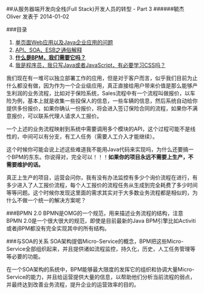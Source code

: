 ##从服务器端开发向全栈(Full Stack)开发人员的转型 - Part 3
######毓杰Oliver 发表于 2014-01-02

###目录

1. [单页面Web应用以及Java企业应用的问题](http://blog.oliverzy.gitpress.org/~posts/2013-12-31-summary.md)
2. [API、SOA、ESB之通俗解释](http://blog.oliverzy.gitpress.org/~posts/2014-01-01-summary2.md)
3. **[什么是BPM，我们需要它吗？](http://blog.oliverzy.gitpress.org/~posts/2014-01-02-summary3.md)**
4. [我是程序员，我只写Java或者JavaScript，有必要学习CSS吗？](http://blog.oliverzy.gitpress.org/~posts/2014-01-03-summary4.md)

我们现在有一堆可以独立部署工作的应用，但是对于客户而言，似乎我们目前为止什么都没有做，因为作为一个企业级应用，真正直接给用户带来价值是那么能够产生利润的业务流程，比如对于保险系统，Sales流程中有一个流程叫做报价，以车险为例，基本上就是收集一些投保人的信息，一些车辆的信息，然后系统自动给你提供多份报价，如果你确认一份报价，将会进入签订保险合同的流程，如果你不满意报价，可以联系代理人请求人工报价。

一个上述的业务流程映射到系统中需要调用多个模块的API，这个过程可能不是线性的，中间可以有分支，有工人任务（需要人工介入才能继续）。

<!--more-->

这个时候你可能会说上述这些难道我不能用Java代码来实现吗，为什么还要搞一个BPM的东东。你说得对，完全可以！！！**如果你的项目永远不需要上生产，不需要维护的话。**

真正上生产的项目，运营会问你，我有没有办法监控有多少个询价流程在进行，有多少进入了人工报价流程，每个人工报价的流程任务从生成到完全耗费了多少时间等等问题。这个时候你发现这里面的需求其实对于大多数业务流程都是相似的，为什么不做一个统一的解决方案呢？

###BPMN 2.0
BPMN是OMG的一个规范，用来描述业务流程的结构，注意BPMN 2.0是一个很大很大的规范，即使是目前最新的Java BPM引擎比如Activiti或者jBPM都没有完全实现其中的所有结构。

###与SOA的关系
SOA架构提倡Micro-Service的概念，BPM把这些Micro-Service全部组织起来，并且提供诸如流程监控，持久化，历史，人工任务管理等等必要的功能。

在一个SOA架构的系统中，BPM能够最大限度的发挥它的组织和协调大量Micro-Service的能力，并且给运营提供大量的信息，以帮助他们分析当前流程的弱点，并最终达到改善业务流程，提升企业的运营效率的目的。